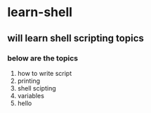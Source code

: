 # learn-shell
## will learn shell scripting topics
### below are the topics
1. how to write script
2. printing
3. shell scipting
4. variables
5. hello 
